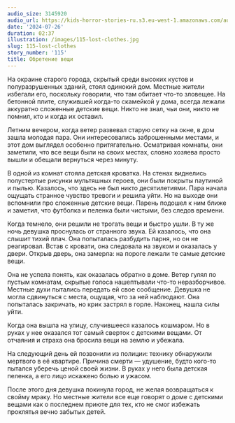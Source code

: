 ```yaml
---
audio_size: 3145920
audio_url: https://kids-horror-stories-ru.s3.eu-west-1.amazonaws.com/audio/115-lost-clothes.mp3
date: '2024-07-26'
duration: 02:37
illustration: /images/115-lost-clothes.jpg
slug: 115-lost-clothes
story_number: '115'
title: Обретение вещи
---
```


На окраине старого города, скрытый среди высоких кустов и полуразрушенных зданий, стоял одинокий дом. Местные жители избегали его, поскольку говорили, что там обитает что-то зловещее. На бетонной плите, служившей когда-то скамейкой у дома, всегда лежали аккуратно сложенные детские вещи. Никто не знал, чьи они, никто не помнил, кто и когда их оставил.

Летним вечером, когда ветер развевал старую сетку на окне, в дом зашла молодая пара. Они интересовались заброшенными местами, и этот дом выглядел особенно притягательно. Осматривая комнаты, они заметили, что все вещи были на своих местах, словно хозяева просто вышли и обещали вернуться через минуту.

В одной из комнат стояла детская кроватка. На стенах виднелись полустертые рисунки мультяшных героев, они были покрыты паутиной и пылью. Казалось, что здесь не был никто десятилетиями. Пара начала ощущать странное чувство тревоги и решила уйти. Но на выходе они вспомнили про сложенные детские вещи. Парень подошел к ним ближе и заметил, что футболка и пеленка были чистыми, без следов времени.

Когда темнело, они решили не трогать вещи и быстро ушли. В ту же ночь девушка проснулась от странного звука. Ей казалось, что она слышит тихий плач. Она попыталась разбудить парня, но он не реагировал. Встав с кровати, она следовала на звуком и оказалась у двери. Открыв дверь, она замерла: на пороге лежали те самые детские вещи.

Она не успела понять, как оказалась обратно в доме. Ветер гулял по пустым комнатам, скрытые голоса нашептывали что-то неразборчивое. Местные духи пытались передать ей свое сообщение. Девушка не могла сдвинуться с места, ощущая, что за ней наблюдают. Она попыталась закричать, но крик застрял в горле. Наконец, нашла силы уйти.

Когда она вышла на улицу, случившееся казалось кошмаром. Но в руках у нее оказался тот самый сверток с детскими вещами. От отчаяния и страха она бросила вещи на землю и убежала. 

На следующий день ей позвонили из полиции: технику обнаружили мертвого в её квартире. Причина смерти — удушение, будто кого-то пытался уберечь ценой своей жизни. В руках у него была детская пеленка, а его лицо искажено болью и ужасом.

После этого дня девушка покинула город, не желая возвращаться к свойму мраку. Но местные жители все еще говорят о доме с детскими вещами как о последнем приюте для тех, кто не смог избежать проклятья вечно забытых детей.